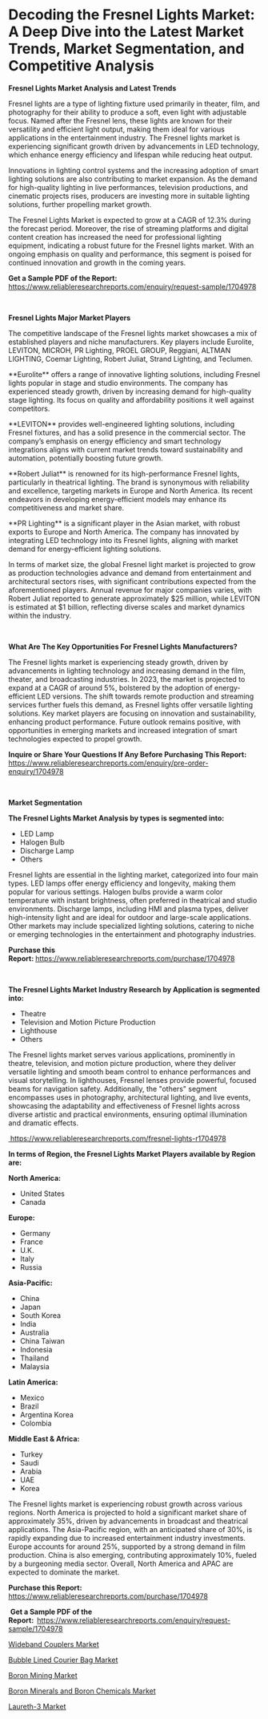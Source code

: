 <p><h1>Decoding the Fresnel Lights Market: A Deep Dive into the Latest Market Trends, Market Segmentation, and Competitive Analysis</h1></p><p><strong>Fresnel Lights Market Analysis and Latest Trends</strong></p>
<p><p>Fresnel lights are a type of lighting fixture used primarily in theater, film, and photography for their ability to produce a soft, even light with adjustable focus. Named after the Fresnel lens, these lights are known for their versatility and efficient light output, making them ideal for various applications in the entertainment industry. The Fresnel lights market is experiencing significant growth driven by advancements in LED technology, which enhance energy efficiency and lifespan while reducing heat output.</p><p>Innovations in lighting control systems and the increasing adoption of smart lighting solutions are also contributing to market expansion. As the demand for high-quality lighting in live performances, television productions, and cinematic projects rises, producers are investing more in suitable lighting solutions, further propelling market growth.</p><p>The Fresnel Lights Market is expected to grow at a CAGR of 12.3% during the forecast period. Moreover, the rise of streaming platforms and digital content creation has increased the need for professional lighting equipment, indicating a robust future for the Fresnel lights market. With an ongoing emphasis on quality and performance, this segment is poised for continued innovation and growth in the coming years.</p></p>
<p><strong>Get a Sample PDF of the Report:&nbsp;</strong> <a href="https://www.reliableresearchreports.com/enquiry/request-sample/1704978?utm_campaign=31&utm_medium=2&utm_source=Github&utm_content=ia&utm_term=27032025&utm_id=fresnel-lights">https://www.reliableresearchreports.com/enquiry/request-sample/1704978</a></p>
<p>&nbsp;</p>
<p><strong>Fresnel Lights Major Market Players</strong></p>
<p><p>The competitive landscape of the Fresnel lights market showcases a mix of established players and niche manufacturers. Key players include Eurolite, LEVITON, MICROH, PR Lighting, PROEL GROUP, Reggiani, ALTMAN LIGHTING, Coemar Lighting, Robert Juliat, Strand Lighting, and Teclumen.</p><p>**Eurolite** offers a range of innovative lighting solutions, including Fresnel lights popular in stage and studio environments. The company has experienced steady growth, driven by increasing demand for high-quality stage lighting. Its focus on quality and affordability positions it well against competitors.</p><p>**LEVITON** provides well-engineered lighting solutions, including Fresnel fixtures, and has a solid presence in the commercial sector. The company’s emphasis on energy efficiency and smart technology integrations aligns with current market trends toward sustainability and automation, potentially boosting future growth.</p><p>**Robert Juliat** is renowned for its high-performance Fresnel lights, particularly in theatrical lighting. The brand is synonymous with reliability and excellence, targeting markets in Europe and North America. Its recent endeavors in developing energy-efficient models may enhance its competitiveness and market share.</p><p>**PR Lighting** is a significant player in the Asian market, with robust exports to Europe and North America. The company has innovated by integrating LED technology into its Fresnel lights, aligning with market demand for energy-efficient lighting solutions. </p><p>In terms of market size, the global Fresnel light market is projected to grow as production technologies advance and demand from entertainment and architectural sectors rises, with significant contributions expected from the aforementioned players. Annual revenue for major companies varies, with Robert Juliat reported to generate approximately $25 million, while LEVITON is estimated at $1 billion, reflecting diverse scales and market dynamics within the industry.</p></p>
<p>&nbsp;</p>
<p><strong>What Are The Key Opportunities For Fresnel Lights Manufacturers?</strong></p>
<p><p>The Fresnel lights market is experiencing steady growth, driven by advancements in lighting technology and increasing demand in the film, theater, and broadcasting industries. In 2023, the market is projected to expand at a CAGR of around 5%, bolstered by the adoption of energy-efficient LED versions. The shift towards remote production and streaming services further fuels this demand, as Fresnel lights offer versatile lighting solutions. Key market players are focusing on innovation and sustainability, enhancing product performance. Future outlook remains positive, with opportunities in emerging markets and increased integration of smart technologies expected to propel growth.</p></p>
<p><strong>Inquire or Share Your Questions If Any Before Purchasing This Report:</strong> <a href="https://www.reliableresearchreports.com/enquiry/pre-order-enquiry/1704978?utm_campaign=31&utm_medium=2&utm_source=Github&utm_content=ia&utm_term=27032025&utm_id=fresnel-lights">https://www.reliableresearchreports.com/enquiry/pre-order-enquiry/1704978</a></p>
<p>&nbsp;</p>
<p><strong>Market Segmentation</strong></p>
<p><strong>The Fresnel Lights Market Analysis by types is segmented into:</strong></p>
<p><ul><li>LED Lamp</li><li>Halogen Bulb</li><li>Discharge Lamp</li><li>Others</li></ul></p>
<p><p>Fresnel lights are essential in the lighting market, categorized into four main types. LED lamps offer energy efficiency and longevity, making them popular for various settings. Halogen bulbs provide a warm color temperature with instant brightness, often preferred in theatrical and studio environments. Discharge lamps, including HMI and plasma types, deliver high-intensity light and are ideal for outdoor and large-scale applications. Other markets may include specialized lighting solutions, catering to niche or emerging technologies in the entertainment and photography industries.</p></p>
<p><strong>Purchase this Report:&nbsp;</strong><a href="https://www.reliableresearchreports.com/purchase/1704978?utm_campaign=31&utm_medium=2&utm_source=Github&utm_content=ia&utm_term=27032025&utm_id=fresnel-lights">https://www.reliableresearchreports.com/purchase/1704978</a></p>
<p>&nbsp;</p>
<p><strong>The Fresnel Lights Market Industry Research by Application is segmented into:</strong></p>
<p><ul><li>Theatre</li><li>Television and Motion Picture Production</li><li>Lighthouse</li><li>Others</li></ul></p>
<p><p>The Fresnel lights market serves various applications, prominently in theatre, television, and motion picture production, where they deliver versatile lighting and smooth beam control to enhance performances and visual storytelling. In lighthouses, Fresnel lenses provide powerful, focused beams for navigation safety. Additionally, the "others" segment encompasses uses in photography, architectural lighting, and live events, showcasing the adaptability and effectiveness of Fresnel lights across diverse artistic and practical environments, ensuring optimal illumination and dramatic effects.</p></p>
<p><a href="https://www.reliableresearchreports.com/fresnel-lights-r1704978?utm_campaign=31&utm_medium=2&utm_source=Github&utm_content=ia&utm_term=27032025&utm_id=fresnel-lights">&nbsp;https://www.reliableresearchreports.com/fresnel-lights-r1704978</a></p>
<p><strong>In terms of Region, the Fresnel Lights Market Players available by Region are:</strong></p>
<p>
    <p> <strong> North America: </strong>
        <ul>
            <li>United States</li>
            <li>Canada</li>
        </ul>
        </p> 
    <p> <strong> Europe: </strong>
        <ul>
            <li>Germany</li>
            <li>France</li>
            <li>U.K.</li>
            <li>Italy</li>
            <li>Russia</li>
        </ul>
        </p> 
    <p> <strong> Asia-Pacific: </strong>
        <ul>
            <li>China</li>
            <li>Japan</li>
            <li>South Korea</li>
            <li>India</li>
            <li>Australia</li>
            <li>China Taiwan</li>
            <li>Indonesia</li>
            <li>Thailand</li>
            <li>Malaysia</li>
        </ul>
        </p> 
    <p> <strong> Latin America: </strong>
        <ul>
            <li>Mexico</li>
            <li>Brazil</li>
            <li>Argentina Korea</li>
            <li>Colombia</li>
        </ul>
        </p> 
    <p> <strong> Middle East & Africa: </strong>
        <ul>
            <li>Turkey</li>
            <li>Saudi</li>
            <li>Arabia</li>
            <li>UAE</li>
            <li>Korea</li>
        </ul>
    </p>
    </p>
<p><p>The Fresnel lights market is experiencing robust growth across various regions. North America is projected to hold a significant market share of approximately 35%, driven by advancements in broadcast and theatrical applications. The Asia-Pacific region, with an anticipated share of 30%, is rapidly expanding due to increased entertainment industry investments. Europe accounts for around 25%, supported by a strong demand in film production. China is also emerging, contributing approximately 10%, fueled by a burgeoning media sector. Overall, North America and APAC are expected to dominate the market.</p></p>
<p><strong>Purchase this Report: </strong><a href="https://www.reliableresearchreports.com/purchase/1704978?utm_campaign=31&utm_medium=2&utm_source=Github&utm_content=ia&utm_term=27032025&utm_id=fresnel-lights">https://www.reliableresearchreports.com/purchase/1704978</a></p>
<p>&nbsp;<strong>Get a Sample PDF of the Report:&nbsp;&nbsp;</strong><a href="https://www.reliableresearchreports.com/enquiry/request-sample/1704978?utm_campaign=31&utm_medium=2&utm_source=Github&utm_content=ia&utm_term=27032025&utm_id=fresnel-lights">https://www.reliableresearchreports.com/enquiry/request-sample/1704978</a></p>
<p><strong></strong></p>
<p><p><a href="https://github.com/lehumiston1971679/Market-Research-Report-List-1/blob/main/wideband-couplers-market.md?utm_campaign=31&utm_medium=2&utm_source=Github&utm_content=ia&utm_term=27032025&utm_id=fresnel-lights">Wideband Couplers Market</a></p><p><a href="https://github.com/SamiaChowdhury801/Market-Research-Report-List-2/blob/main/bubble-lined-courier-bag-market.md?utm_campaign=31&utm_medium=2&utm_source=Github&utm_content=ia&utm_term=27032025&utm_id=fresnel-lights">Bubble Lined Courier Bag Market</a></p><p><a href="https://github.com/rileymgdorcas/Market-Research-Report-List-1/blob/main/boron-mining-market.md?utm_campaign=31&utm_medium=2&utm_source=Github&utm_content=ia&utm_term=27032025&utm_id=fresnel-lights">Boron Mining Market</a></p><p><a href="https://github.com/LilianFaulkner65/Market-Research-Report-List-2/blob/main/boron-minerals-and-boron-chemicals-market.md?utm_campaign=31&utm_medium=2&utm_source=Github&utm_content=ia&utm_term=27032025&utm_id=fresnel-lights">Boron Minerals and Boron Chemicals Market</a></p><p><a href="https://github.com/AKSHATREPORTPRIME/Market-Research-Report-List-7/blob/main/laureth-3-market.md?utm_campaign=31&utm_medium=2&utm_source=Github&utm_content=ia&utm_term=27032025&utm_id=fresnel-lights">Laureth-3 Market</a></p></p>